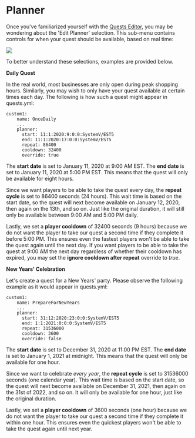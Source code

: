# Planner

Once you've familiarized yourself with the [Quests Editor](https://github.com/PikaMug/Quests/wiki/3-%E2%80%90-Quests-Editor), you may be wondering about the 'Edit Planner' selection. This sub-menu contains controls for when your quest should be available, based on real time:

![](https://camo.githubusercontent.com/07cea0e4af2b6bde23df1ada96f63d46b090cfe97a32b8889eb3599245245ff8/68747470733a2f2f692e696d6775722e636f6d2f7743374134396a2e706e67)

To better understand these selections, examples are provided below.

**Daily Quest**

In the real world, most businesses are only open during peak shopping hours. Similarly, you may wish to only have your quest available at certain times each day. The following is how such a quest might appear in quests.yml:

```text
custom1:
    name: OnceDaily
    ...
    planner:
      start: 11:1:2020:9:0:0:SystemV/EST5
      end: 11:1:2020:17:0:0:SystemV/EST5
      repeat: 86400
      cooldown: 32400
      override: true
```

The **start date** is set to January 11, 2020 at 9:00 AM EST. The **end date** is set to January 11, 2020 at 5:00 PM EST. This means that the quest will only be available for eight hours.

Since we want players to be able to take the quest every day, the **repeat cycle** is set to 86400 seconds \(24 hours\). This wait time is based on the start date, so the quest will next become available on January 12, 2020, then again on the 13th, and so on. Just like the original duration, it will still only be available between 9:00 AM and 5:00 PM daily.

Lastly, we set a **player cooldown** of 32400 seconds \(9 hours\) because we do not want the player to take our quest a second time if they complete it before 5:00 PM. This ensures even the fastest players won't be able to take the quest again until the next day. If you want players to be able to take the quest at 9:00 AM the next day regardless of whether their cooldown has expired, you may set the **ignore cooldown after repeat** override to _true_.

**New Years' Celebration**

Let's create a quest for a New Years' party. Please observe the following example as it would appear in quests.yml:

```text
custom1:
    name: PrepareForNewYears
    ...
    planner:
      start: 31:12:2020:23:0:0:SystemV/EST5
      end: 1:1:2021:0:0:0:SystemV/EST5
      repeat: 31536000
      cooldown: 3600
      override: false
```

The **start date** is set to December 31, 2020 at 11:00 PM EST. The **end date** is set to January 1, 2021 at midnight. This means that the quest will only be available for one hour.

Since we want to celebrate _every year_, the **repeat cycle** is set to 31536000 seconds \(one calendar year\). This wait time is based on the start date, so the quest will next become available on December 31, 2021, then again on the 31st of 2022, and so on. It will only be available for one hour, just like the original duration.

Lastly, we set a **player cooldown** of 3600 seconds \(one hour\) because we do not want the player to take our quest a second time if they complete it within one hour. This ensures even the quickest players won't be able to take the quest again until next year.

